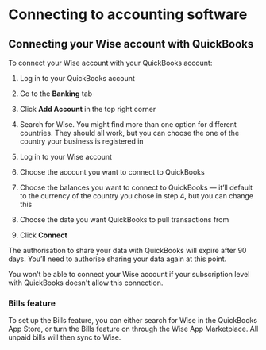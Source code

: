 # Connecting to accounting software  
## Connecting your Wise account with QuickBooks  
To connect your Wise account with your QuickBooks account:

  1. Log in to your QuickBooks account

  2. Go to the **Banking** tab

  3. Click **Add Account** in the top right corner

  4. Search for Wise. You might find more than one option for different countries. They should all work, but you can choose the one of the country your business is registered in

  5. Log in to your Wise account

  6. Choose the account you want to connect to QuickBooks

  7. Choose the balances you want to connect to QuickBooks — it’ll default to the currency of the country you chose in step 4, but you can change this

  8. Choose the date you want QuickBooks to pull transactions from

  9. Click **Connect**




The authorisation to share your data with QuickBooks will expire after 90 days. You’ll need to authorise sharing your data again at this point.

You won't be able to connect your Wise account if your subscription level with QuickBooks doesn't allow this connection. 

### Bills feature 

To set up the Bills feature, you can either search for Wise in the QuickBooks App Store, or turn the Bills feature on through the Wise App Marketplace. All unpaid bills will then sync to Wise.